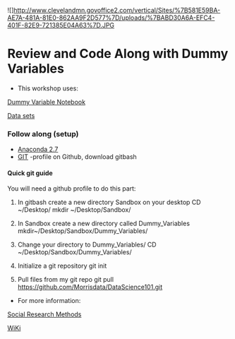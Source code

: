 ![]http://www.clevelandmn.govoffice2.com/vertical/Sites/%7B581E59BA-AE7A-481A-81E0-862AA9F2D577%7D/uploads/%7BABD30A6A-EFC4-401F-82E9-721385E04A63%7D.JPG
# Review and Code Along with Dummy Variables

- This workshop uses:

[Dummy Variable Notebook](https://github.com/Morrisdata/DataScience101/blob/master/Dummy_Variables/Dummy_Variables.ipynb)

[Data sets](https://github.com/Morrisdata/DataScience101/tree/master/Data)

### Follow along (setup)
* [Anaconda 2.7](https://www.continuum.io/downloads)
* [GIT](https://git-scm.com/downloads) -profile on Github, download gitbash 

#### Quick git guide
You will need a github profile to do this part:

1) In gitbash create a new directory Sandbox on your desktop
CD ~/Desktop/
mkdir ~/Desktop/Sandbox/

2) In Sandbox create a new directory called Dummy_Variables
mkdir~/Desktop/Sandbox/Dummy_Variables/

3) Change your directory to Dummy_Variables/
CD ~/Desktop/Sandbox/Dummy_Variables/

4) Initialize a git repository
git init

5) Pull files from my git repo
git pull https://github.com/Morrisdata/DataScience101.git

* For more information:

[Social Research Methods](https://www.socialresearchmethods.net/kb/dummyvar.php)

[WiKi](https://en.wikipedia.org/wiki/Dummy_variable_(statistics))
